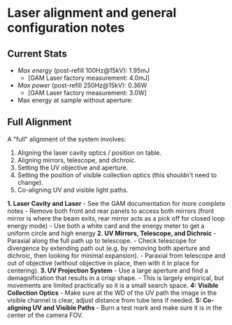 Laser alignment and general configuration notes
===============================================

## Current Stats
- *Max energy* (post-refill 100Hz@15kV): 1.95mJ 
    - [GAM Laser factory measurement: 4.0mJ]
- *Max power* (post-refill 250Hz@15kV): 0.36W
    - [GAM Laser factory measurement: 3.0W] 
- Max energy at sample without aperture: 

## Full Alignment
A "full" alignment of the system involves:
1. Aligning the laser cavity optics / position on table.
2. Aligning mirrors, telescope, and dichroic.
3. Setting the UV objective and aperture.
4. Setting the position of visible collection optics (this shouldn't need to change).
5. Co-aligning UV and visible light paths.

**1. Laser Cavity and Laser**
    - See the GAM documentation for more complete notes
    - Remove both front and rear panels to access both mirrors (front mirror is where the beam exits, rear mirror acts as a pick off for closed loop energy mode)
    - Use both a white card and the energy meter to get a uniform circle and high energy
**2. UV Mirrors, Telescope, and Dichroic**
    - Paraxial along the full path up to telescope.
    - Check telescope for divergence by extending path out (e.g. by removing both aperture and dichroic, then looking for minimal expansion).
    - Paraxial from telescope and out of objective (without objective in place, then with it in place for centering).
**3. UV Projection System**
    - Use a large aperture and find a demagnification that results in a crisp shape.
    - This is largely empirical, but movements are limited practically so it is a small search space.
**4: Visible Collection Optics**
    - Make sure at the WD of the UV path the image in the visible channel is clear, adjust distance from tube lens if needed.
**5: Co-aligning UV and Visible Paths**
    - Burn a test mark and make sure it is in the center of the camera FOV.



